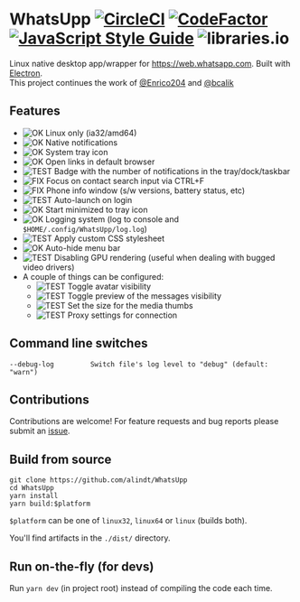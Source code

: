 # WhatsUpp [![CircleCI](https://circleci.com/gh/alindt/WhatsUpp/tree/master.svg?style=shield&circle-token=ee4ce35cba209e8d63e4df51ae5545468820e0ef)](https://circleci.com/gh/alindt/WhatsUpp/tree/master) [![CodeFactor](https://www.codefactor.io/repository/github/alindt/whatsupp/badge/master)](https://www.codefactor.io/repository/github/alindt/whatsupp/overview/master) [![JavaScript Style Guide](https://img.shields.io/badge/code_style-standard-brightgreen.svg)](https://standardjs.com) ![libraries.io](https://img.shields.io/librariesio/github/alindt/WhatsUpp.svg)

Linux native desktop app/wrapper for https://web.whatsapp.com. Built with [Electron](https://electronjs.org/).  
This project continues the work of [@Enrico204](https://github.com/Enrico204/Whatsapp-Desktop) and [@bcalik](https://github.com/bcalik/Whatsapp-Desktop)

## Features

* ![OK](https://img.shields.io/badge/-OK-green.svg) Linux only (ia32/amd64)
* ![OK](https://img.shields.io/badge/-OK-green.svg) Native notifications
* ![OK](https://img.shields.io/badge/-OK-green.svg) System tray icon
* ![OK](https://img.shields.io/badge/-OK-green.svg) Open links in default browser
* ![TEST](https://img.shields.io/badge/-TEST-blue.svg) Badge with the number of notifications in the tray/dock/taskbar
* ![FIX](https://img.shields.io/badge/-FIX-red.svg) Focus on contact search input via CTRL+F
* ![FIX](https://img.shields.io/badge/-FIX-red.svg) Phone info window (s/w versions, battery status, etc)
* ![TEST](https://img.shields.io/badge/-TEST-blue.svg) Auto-launch on login
* ![OK](https://img.shields.io/badge/-OK-green.svg) Start minimized to tray icon
* ![OK](https://img.shields.io/badge/-OK-green.svg) Logging system (log to console and `$HOME/.config/WhatsUpp/log.log`)
* ![TEST](https://img.shields.io/badge/-TEST-blue.svg) Apply custom CSS stylesheet
* ![OK](https://img.shields.io/badge/-OK-green.svg) Auto-hide menu bar
* ![TEST](https://img.shields.io/badge/-TEST-blue.svg) Disabling GPU rendering (useful when dealing with bugged video drivers)
* A couple of things can be configured:
  * ![TEST](https://img.shields.io/badge/-TEST-blue.svg) Toggle avatar visibility
  * ![TEST](https://img.shields.io/badge/-TEST-blue.svg) Toggle preview of the messages visibility
  * ![TEST](https://img.shields.io/badge/-TEST-blue.svg) Set the size for the media thumbs
  * ![TEST](https://img.shields.io/badge/-TEST-blue.svg) Proxy settings for connection

## Command line switches

    --debug-log         Switch file's log level to "debug" (default: "warn")

## Contributions

Contributions are welcome! For feature requests and bug reports please submit an [issue](https://github.com/alindt/WhatsUpp/issues).

## Build from source

```
git clone https://github.com/alindt/WhatsUpp
cd WhatsUpp
yarn install
yarn build:$platform
```

`$platform` can be one of `linux32`, `linux64` or `linux` (builds both).

You'll find artifacts in the `./dist/` directory.

## Run on-the-fly (for devs)

Run `yarn dev` (in project root) instead of compiling the code each time.
